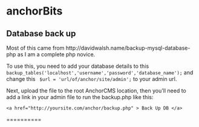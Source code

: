 <h1>anchorBits</h1>

<h2>Database back up</h2>

<p>Most of this came from http://davidwalsh.name/backup-mysql-database-php as I am a complete php novice.</p>
<p>To use this, you need to add your database details to this <code>backup_tables('localhost','username','password','database_name');</code> and change this <code> $url = 'url/of/anchor/site/admin';</code> to your admin url.</p>
<p>Next, upload the file to the root AnchorCMS location, then you'll need to add a link in your admin file to run the backup.php like this:</p>
<p><code>&lt;a href="http://yoursite.com/anchor/backup.php" &gt; Back Up DB &lt;/a&gt; </code></p>




==========
